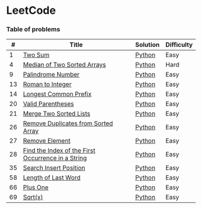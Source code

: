 LeetCode
========

### Table of problems


| # | Title | Solution | Difficulty | 
|---| ----- | -------- | ---------- |
|1|[Two Sum](https://leetcode.com/problems/two-sum/)|[Python](./src/1_Two_Sum.py)|Easy|
|4|[Median of Two Sorted Arrays](https://leetcode.com/problems/median-of-two-sorted-arrays)|[Python](./src/4_Median_of_Two_Sorted_Arrays.py)|Hard|
|9|[Palindrome Number](https://leetcode.com/problems/palindrome-number/)|[Python](./src/9_Palindrome_Number.py)|Easy|
|13|[Roman to Integer](https://leetcode.com/problems/roman-to-integer/)|[Python](./src/13_Roman_to_Integer.py)|Easy|
|14|[Longest Common Prefix](https://leetcode.com/problems/longest-common-prefix/)|[Python](./src/14_Longest_Common_Prefix.py)|Easy|
|20|[Valid Parentheses](https://leetcode.com/problems/valid-parentheses)|[Python](./src/20_Valid_Parentheses.py)|Easy|
|21|[Merge Two Sorted Lists](https://leetcode.com/problems/merge-two-sorted-lists)|[Python](./src/21_Merge_Two_Sorted_Lists.py)|Easy|
|26|[Remove Duplicates from Sorted Array](https://leetcode.com/problems/remove-duplicates-from-sorted-array)|[Python](./src/26_Remove_Duplicates_from_Sorted_Array.py)|Easy|
|27|[Remove Element](https://leetcode.com/problems/remove-element/)|[Python](./src/27_Remove_Element.py)|Easy|
|28|[Find the Index of the First Occurrence in a String](https://leetcode.com/problems/find-the-index-of-the-first-occurrence-in-a-string/)|[Python](./src/28_Find_the_Index_of_the_First_Occurrence_in_a_String.py)|Easy|
|35|[Search Insert Position](https://leetcode.com/problems/search-insert-position/)|[Python](./src/35_Search_Insert_Position.py)|Easy|
|58|[Length of Last Word](https://leetcode.com/problems/length-of-last-word/)|[Python](./src/58_Length_of_Last_Word.py)|Easy|
|66|[Plus One](https://leetcode.com/problems/plus-one/)|[Python](./src/66_Plus_One.py)|Easy|
|69|[Sqrt(x)](https://leetcode.com/problems/sqrtx/)|[Python](./src/69_Sqrt(x).py)|Easy|
